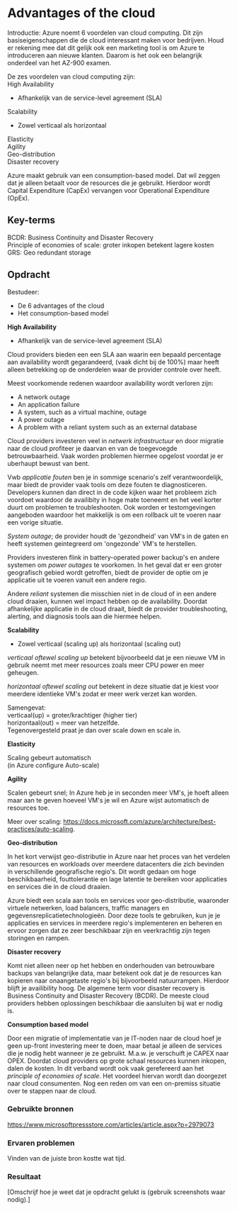 # Advantages of the cloud

Introductie:
Azure noemt 6 voordelen van cloud computing. Dit zijn basiseigenschappen die de cloud interessant maken voor bedrijven. Houd er rekening mee dat dit gelijk ook een marketing tool is om Azure te introduceren aan nieuwe klanten. Daarom is het ook een belangrijk onderdeel van het AZ-900 examen.

De zes voordelen van cloud computing zijn:  
High Availability
* Afhankelijk van de service-level agreement (SLA)

Scalability  
* Zowel verticaal als horizontaal 

Elasticity  
Agility  
Geo-distribution  
Disaster recovery  

Azure maakt gebruik van een consumption-based model. Dat wil zeggen dat je alleen betaalt voor de resources die je gebruikt. Hierdoor wordt Capital Expenditure (CapEx) vervangen voor Operational Expenditure (OpEx).

## Key-terms
BCDR: Business Continuity and Disaster Recovery  
Principle of economies of scale: groter inkopen betekent lagere kosten  
GRS: Geo redundant storage  


## Opdracht

Bestudeer:
* De 6 advantages of the cloud  
* Het consumption-based model

**High Availability**
* Afhankelijk van de service-level agreement (SLA)  

Cloud providers bieden een een SLA aan waarin een bepaald percentage aan availability wordt gegarandeerd, (vaak dicht bij de 100%) maar heeft alleen betrekking op de onderdelen waar de provider controle over heeft.

Meest voorkomende redenen waardoor availability wordt verloren zijn:  
* A network outage  
* An application failure  
* A system, such as a virtual machine, outage  
* A power outage  
* A problem with a reliant system such as an external database

Cloud providers investeren veel in *netwerk infrastructuur* en door migratie naar de cloud profiteer je daarvan en van de toegevoegde betrouwbaarheid. Vaak worden problemen hiermee opgelost voordat je er uberhaupt bewust van bent. 

Vwb *applicatie fouten* ben je in sommige scenario's zelf verantwoordelijk, maar biedt de provider vaak tools om deze fouten te diagnosticeren. Developers kunnen dan direct in de code kijken waar het probleem zich voordoet waardoor de availibity in hoge mate toeneemt en het veel korter duurt om problemen te troubleshooten. Ook worden er testomgevingen aangeboden waardoor het makkelijk is om een rollback uit te voeren naar een vorige situatie.

*System outage*; de provider houdt de 'gezondheid' van VM's in de gaten en heeft systemen geintegreerd om 'ongezonde' VM's te herstellen.

Providers investeren flink in battery-operated power backup's en andere systemen om *power outages* te voorkomen. In het geval dat er een groter geografisch gebied wordt getroffen, biedt de provider de optie om je applicatie uit te voeren vanuit een andere regio.

Andere *reliant* systemen die misschien niet in de cloud of in een andere cloud draaien, kunnen wel impact hebben op de availability. Doordat afhankelijke applicatie in de cloud draait, biedt de provider troubleshooting, alerting, and diagnosis tools aan die hiermee helpen.

**Scalability**
* Zowel verticaal (scaling up) als horizontaal (scaling out)

*verticaal oftewel scaling up* betekent bijvoorbeeld dat je een nieuwe VM in gebruik neemt met meer resources zoals meer CPU power en meer geheugen.

*horizontaal oftewel scaling out* betekent in deze situatie dat je kiest voor meerdere identieke VM's zodat er meer werk verzet kan worden.

Samengevat:  
verticaal(up) = groter/krachtiger (higher tier)  
horizontaal(out) = meer van hetzelfde.  
Tegenovergesteld praat je dan over scale down en scale in.

**Elasticity**  

Scaling gebeurt automatisch  
(in Azure configure Auto-scale)

**Agility**  

Scalen gebeurt snel;
In Azure heb je in seconden meer VM's, je hoeft alleen maar aan te geven hoeveel VM's je wil en Azure wijst automatisch de resources toe.

Meer over scaling: https://docs.microsoft.com/azure/architecture/best-practices/auto-scaling.

**Geo-distribution** 

In het kort verwijst geo-distributie in Azure naar het proces van het verdelen van resources en workloads over meerdere datacenters die zich bevinden in verschillende geografische regio's. Dit wordt gedaan om hoge beschikbaarheid, fouttolerantie en lage latentie te bereiken voor applicaties en services die in de cloud draaien.

Azure biedt een scala aan tools en services voor geo-distributie, waaronder virtuele netwerken, load balancers, traffic managers en gegevensreplicatietechnologieën. Door deze tools te gebruiken, kun je je applicaties en services in meerdere regio's implementeren en beheren en ervoor zorgen dat ze zeer beschikbaar zijn en veerkrachtig zijn tegen storingen en rampen.

**Disaster recovery**  

Komt niet alleen neer op het hebben en onderhouden van betrouwbare backups van belangrijke data, maar betekent ook dat je de resources kan kopieren naar onaangetaste regio's bij bijvoorbeeld natuurrampen. Hierdoor blijft je availibility hoog. De algemene term voor disaster recovery is Business Continuity and Disaster Recovery (BCDR). De meeste cloud providers hebben oplossingen beschikbaar die aansluiten bij wat er nodig is.

**Consumption based model**

Door een migratie of implementatie van je IT-noden naar de cloud hoef je geen up-front investering meer te doen, maar betaal je alleen de services die je nodig hebt wanneer je ze gebruikt. M.a.w. je verschuift je CAPEX naar OPEX. Doordat cloud providers op grote schaal resources kunnen inkopen, dalen de kosten. In dit verband wordt ook vaak gerefereerd aan het *principle of economies of scale*. Het voordeel hiervan wordt dan doorgezet naar cloud consumenten. Nog een reden om van een on-premiss situatie over te stappen naar de cloud. 

### Gebruikte bronnen
https://www.microsoftpressstore.com/articles/article.aspx?p=2979073

### Ervaren problemen
Vinden van de juiste bron kostte wat tijd.

### Resultaat
[Omschrijf hoe je weet dat je opdracht gelukt is (gebruik screenshots waar nodig).]
